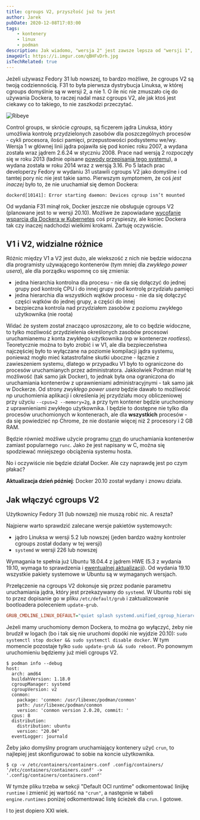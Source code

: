 ```yaml
---
title: cgroups V2, przyszłość już tu jest
author: Jarek
pubDate: 2020-12-08T17:03:00
tags:
    - kontenery
    - linux
    - podman
description: Jak wiadomo, "wersja 2" jest zawsze lepsza od "wersji 1", tak też jest z control groups w linuksie. A co konkretnie jest lepsze?
imageUrl: https://i.imgur.com/qBHFvDrh.jpg
isTechRelated: true
---
```


Jeżeli używasz Fedory 31 lub nowszej, to bardzo możliwe, że cgroups V2 są twoją codziennością. F31 to była pierwsza dystrybucja Linuksa, w której cgroups domyślnie są w wersji 2, a nie 1. O ile nic nie zmuszało cię do używania Dockera, to raczej nadal masz cgroups V2, ale jak ktoś jest ciekawy co to takiego, to nie zaszkodzi przeczytać.

![Ribeye](https://i.imgur.com/qBHFvDrh.jpg)

Control groups, w skrócie _cgroups_, są ficzerem jądra Linuksa, który umożliwia kontrolę przydzielonych zasobów dla poszczególnych procesów - cykli procesora, ilości pamięci, przepustowości podsystemu we/wy. Wersja 1 w głównej linii jądra pojawiła się pod koniec roku 2007, a wydana została wraz jądrem 2.6.24 w styczniu 2008. Prace nad wersją 2 rozpoczęły się w roku 2013 (ładnie opisane [powody przepisania tego systemu](https://www.kernel.org/doc/html/latest/admin-guide/cgroup-v2.html#issues-with-v1-and-rationales-for-v2)), a wydana została w roku 2014 wraz z wersją 3.16. Po 5 latach prac developerzy Fedory w wydaniu 31 ustawili cgroups V2 jako domyślne i od tamtej pory nic nie jest takie samo. Pierwszym symptomem, że coś _jest inaczej_ było to, że nie uruchamiał się demon Dockera:

```
dockerd[10141]: Error starting daemon: Devices cgroup isn’t mounted
```

Od wydania F31 minął rok, Docker jeszcze nie obsługuje cgroups V2 (planowane jest to w wersji 20.10). Możliwe że zapowiadane [wycofanie wsparcia dla Dockera w Kubernetes](https://kubernetes.io/blog/2020/12/02/dont-panic-kubernetes-and-docker/) coś przyspieszy, ale koniec Dockera tak czy inaczej nadchodzi wielkimi krokami. Żartuję oczywiście.

## V1 i V2, widzialne różnice

Różnic między V1 a V2 jest dużo, ale wiekszość z nich nie będzie widoczna dla programisty używającego kontenerów (tym mniej dla _zwykłego power usera_), ale dla porządku wspomnę co się zmienia:

-   jedna hierarchia kontrolna dla procesu - nie da się dołączyć do jednej grupy pod kontrolę CPU i do innej grupy pod kontrolę przydziału pamięci
-   jedna hierarchia dla wszystkich wątków procesu - nie da się dołączyć części wątków do jednej grupy, a części do innej
-   bezpieczna kontrola nad przydziałem zasobów z poziomu zwykłego użytkownika (nie roota)

Widać że system został znacząco uproszczony, ale to co będzie widoczne, to tylko mozliwość przydzielenia określonych zasobów procesowi uruchamianemu z konta zwykłego użytkownika (np w kontenerze _rootless_). Teoretycznie można to było zrobić i w V1, ale dla bezpieczeństwa najczęściej było to wyłączane na poziomie kompilacji jądra systemu, ponieważ mogło mieć katastrofalne skutki uboczne - łącznie z zawieszeniem systemu, dlatego w przypadku V1 było to ograniczone do procesów uruchamianych przez administratora. Jakkolwiek Podman miał tę możliwość (tak samo jak Docker), to jednak była ona ograniczona do uruchamiania kontenerów z uprawnieniami administracyjnymi - tak samo jak w Dockerze. Od strony _zwykłego power usera_ będzie dawało to możliwość np uruchomienia aplikacji i określenia jej przydziału mocy obliczeniowej przy użyciu `--cpus=2 --memory=2g`, a przy tym kontener będzie uruchomiony z uprawnieniami zwykłego użytkownika. I będzie to dostępne nie tylko dla procesów uruchomionych w kontenerach, ale dla **wszystkich** procesów - da się powiedzieć np Chrome, że nie dostanie więcej niż 2 procesory i 2 GB RAM.

Będzie również możliwe użycie programu [crun](https://github.com/containers/crun) do uruchamiania kontenerów zamiast popularnego `runc`. Jako że jest napisany w C, można się spodziewać mniejszego obciążenia systemu hosta.

No i oczywiście nie będzie działał Docker. Ale czy naprawdę jest po czym płakać?

**Aktualizacja dzień później**: Docker 20.10 został wydany i znowu działa.

## Jak włączyć cgroups V2

Użytkownicy Fedory 31 (lub nowszej) nie muszą robić nic. A reszta?

Najpierw warto sprawdzić zalecane wersje pakietów systemowych:

-   jądro Linuksa w wersji 5.2 lub nowszej (jeden bardzo ważny kontroler cgroups został dodany w tej wersji)
-   `systemd` w wersji 226 lub nowszej

Wymagania te spełnia już Ubuntu 18.04.4 z jądrem HWE (5.3 z wydania 19.10, wymaga to sprawdzenia i [ewentualnej aktualizacji](https://wiki.ubuntu.com/Kernel/LTSEnablementStack#Ubuntu_18.04_LTS_-_Bionic_Beaver)). Od wydania 19.10 wszystkie pakiety systemowe w Ubuntu są w wymaganych wersjach.

Przełączenie na cgroups V2 dokonuje się przez podanie parametru uruchamiania jądra, który jest przekazywany do `systemd`. W Ubuntu robi się to przez dopisanie go w pliku `/etc/default/grub` i zaktualizowanie bootloadera poleceniem `update-grub`.

```ini
GRUB_CMDLINE_LINUX_DEFAULT="quiet splash systemd.unified_cgroup_hierarchy=1"
```

Jeżeli mamy uruchomiony demon Dockera, to można go wyłączyć, żeby nie brudził w logach (bo i tak się nie uruchomi dopóki nie wyjdzie 20.10): `sudo systemctl stop docker && sudo systemctl disable docker`. W tym momencie pozostaje tylko `sudo update-grub && sudo reboot`. Po ponownym uruchomieniu będziemy już mieli cgroups V2.

```shellsession
$ podman info --debug
host:
  arch: amd64
  buildahVersion: 1.18.0
  cgroupManager: systemd
  cgroupVersion: v2
  conmon:
    package: 'conmon: /usr/libexec/podman/conmon'
    path: /usr/libexec/podman/conmon
    version: 'conmon version 2.0.20, commit: '
  cpus: 8
  distribution:
    distribution: ubuntu
    version: "20.04"
  eventLogger: journald
```

Żeby jako domyślny program uruchamiający kontenery użyć `crun`, to najlepiej jest skonfigurować to sobie na koncie użytkownika.

```shellsession
$ cp -v /etc/containers/containers.conf .config/containers/
'/etc/containers/containers.conf' -> '.config/containers/containers.conf'
```

W tymże pliku trzeba w sekcji "Default OCI runtime" odkomentować linijkę `runtime` i zmienić jej wartość na `"crun"`, a następnie w tabeli `engine.runtimes` poniżej odkomentować listę ścieżek dla `crun`. I gotowe.

I to jest dopiero XXI wiek.
